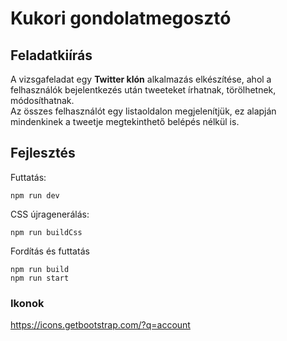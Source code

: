 # Kukori gondolatmegosztó

## Feladatkiírás

A vizsgafeladat egy **Twitter klón** alkalmazás elkészítése, ahol a felhasználók bejelentkezés után tweeteket írhatnak, törölhetnek, módosíthatnak.  
Az összes felhasználót egy listaoldalon megjelenítjük, ez alapján mindenkinek a tweetje megtekinthető belépés nélkül is.

## Fejlesztés

Futtatás:

```
npm run dev
```

CSS újragenerálás:

```
npm run buildCss
```

Fordítás és futtatás

```
npm run build
npm run start
```

### Ikonok

https://icons.getbootstrap.com/?q=account